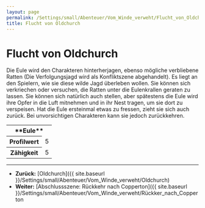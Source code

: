 ```yaml
---
layout: page
permalink: /Settings/small/Abenteuer/Vom_Winde_verweht/Flucht_von_Oldchurch
title: Flucht von Oldchurch
---
```


# Flucht von Oldchurch

Die Eule wird den Charakteren hinterherjagen, ebenso mögliche verbliebene Ratten (Die Verfolgungsjagd wird als Konfliktszene abgehandelt). Es liegt an den Spielern, wie sie diese wilde Jagd überleben wollen. Sie können sich verkriechen oder versuchen, die Ratten unter die Eulenkrallen geraten zu lassen. Sie können sich natürlich auch stellen, aber spätestens die Eule wird ihre Opfer in die Luft mitnehmen und in ihr Nest tragen, um sie dort zu verspeisen. Hat die Eule ersteinmal etwas zu fressen, zieht sie sich auch zurück. Bei unvorsichtigen Charakteren kann sie jedoch zurückkehren.

<table>
<tbody>
<tr><th colspan="2">**Eule**</th></tr>
<tr><th>Profilwert</th><td>5</td></tr>
<tr><th>Zähigkeit</th><td>5</td></tr>
</tbody>
</table>

***
- **Zurück:** [Oldchurch]({{ site.baseurl }}/Settings/small/Abenteuer/Vom_Winde_verweht/Oldchurch)
- **Weiter:** [Abschlussszene: Rückkehr nach Copperton]({{ site.baseurl }}/Settings/small/Abenteuer/Vom_Winde_verweht/Rückker_nach_Copperton
